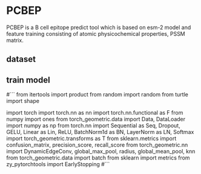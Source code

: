 # PCBEP
PCBEP is a B cell epitope predict tool which is based on esm-2 model and feature training consisting of atomic physicochemical properties, PSSM matrix.
## dataset 

## train model
#```
from itertools import product
from random import random
from turtle import shape

import torch
import torch.nn as nn
import torch.nn.functional as F
from numpy import ones
from torch_geometric.data import Data, DataLoader
import numpy as np
from torch.nn import Sequential as Seq, Dropout, GELU, Linear as Lin, ReLU, BatchNorm1d as BN, LayerNorm as LN, Softmax
import torch_geometric.transforms as T
from sklearn.metrics import confusion_matrix, precision_score, recall_score
from torch_geometric.nn import DynamicEdgeConv, global_max_pool, radius, global_mean_pool, knn
from torch_geometric.data import batch
from sklearn import metrics
from zy_pytorchtools import EarlyStopping
#```
